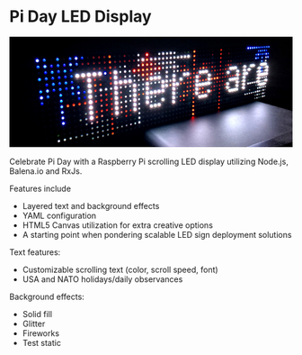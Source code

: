 # Pi Day LED Display

![Pi Day LED display preview](https://raw.githubusercontent.com/owntheweb/pi-day-led/master/img/pi-day-preview.jpg)

Celebrate Pi Day with a Raspberry Pi scrolling LED display utilizing Node.js, Balena.io and RxJs.

Features include
- Layered text and background effects
- YAML configuration
- HTML5 Canvas utilization for extra creative options
- A starting point when pondering scalable LED sign deployment solutions

Text features:
- Customizable scrolling text (color, scroll speed, font)
- USA and NATO holidays/daily observances

Background effects:
- Solid fill
- Glitter
- Fireworks
- Test static
